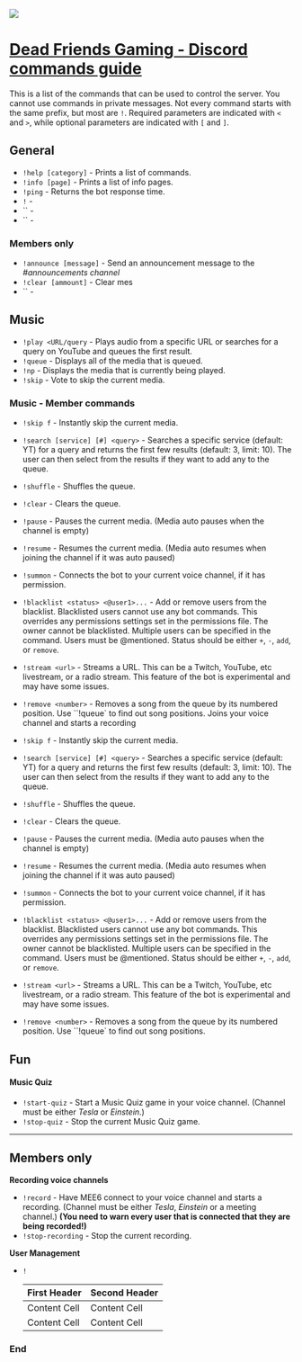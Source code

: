 ![](https://imgur.com/MqOzqSD.png)
# [Dead Friends Gaming - Discord commands guide](https://discord.link/defr "Click to open the DEFR Discord")

This is a list of the commands that can be used to control the server. You cannot use commands in private messages. Not every command starts with the same prefix, but most are `!`. Required parameters are indicated with `<` and `>`, while optional parameters are indicated with `[` and `]`.

## General
- `!help [category]` - Prints a list of commands.
- `!info [page]` - Prints a list of info pages.
- `!ping` - Returns the bot response time.
- `!` - 
- `` - 
- `` - 
### Members only
- `!announce [message]` -  Send an announcement message to the *#announcements channel*
- `!clear [ammount]` - Clear mes
- `` - 

## Music
- `!play <URL/query` - Plays audio from a specific URL or searches for a query on YouTube and queues the first result.
- `!queue` - Displays all of the media that is queued.
- `!np` - Displays the media that is currently being played.
- `!skip` - Vote to skip the current media. 

### Music - Member commands
- `!skip f` - Instantly skip the current media.
- `!search [service] [#] <query>` - Searches a specific service (default: YT) for a query and returns the first few results (default: 3, limit: 10). The user can then select from the results if they want to add any to the queue.
- `!shuffle` - Shuffles the queue.
- `!clear` - Clears the queue.
- `!pause` - Pauses the current media. (Media auto pauses when the channel is empty)
- `!resume` - Resumes the current media. (Media auto resumes when joining the channel if it was auto paused)
- `!summon` - Connects the bot to your current voice channel, if it has permission.
- `!blacklist <status> <@user1>...` - Add or remove users from the blacklist. Blacklisted users cannot use any bot commands. This overrides any permissions settings set in the permissions file. The owner cannot be blacklisted. Multiple users can be specified in the command. Users must be @mentioned. Status should be either `+`, `-`, `add`, or `remove`.
- `!stream <url>` - Streams a URL. This can be a Twitch, YouTube, etc livestream, or a radio stream. This feature of the bot is experimental and may have some issues.
- `!remove <number>` - Removes a song from the queue by its numbered position. Use ``!queue` to find out song positions.
Joins your voice channel and starts a recording

- `!skip f` - Instantly skip the current media.
- `!search [service] [#] <query>` - Searches a specific service (default: YT) for a query and returns the first few results (default: 3, limit: 10). The user can then select from the results if they want to add any to the queue.
- `!shuffle` - Shuffles the queue.
- `!clear` - Clears the queue.
- `!pause` - Pauses the current media. (Media auto pauses when the channel is empty)
- `!resume` - Resumes the current media. (Media auto resumes when joining the channel if it was auto paused)
- `!summon` - Connects the bot to your current voice channel, if it has permission.
- `!blacklist <status> <@user1>...` - Add or remove users from the blacklist. Blacklisted users cannot use any bot commands. This overrides any permissions settings set in the permissions file. The owner cannot be blacklisted. Multiple users can be specified in the command. Users must be @mentioned. Status should be either `+`, `-`, `add`, or `remove`.
- `!stream <url>` - Streams a URL. This can be a Twitch, YouTube, etc livestream, or a radio stream. This feature of the bot is experimental and may have some issues.
- `!remove <number>` - Removes a song from the queue by its numbered position. Use ``!queue` to find out song positions.



## Fun
#### Music Quiz
- `!start-quiz` - Start a Music Quiz game in your voice channel. (Channel must be either *Tesla* or *Einstein*.) 
- `!stop-quiz` - Stop the current Music Quiz game.

---
## Members only
**Recording voice channels**
- `!record` - Have MEE6 connect to your voice channel and starts a recording. (Channel must be either *Tesla*, *Einstein* or a meeting channel.) **(You need to warn every user that is connected that they are being recorded!)**
- `!stop-recording` - Stop the current recording.

**User Management**
- `!`


    | First Header  | Second Header |
    | ------------- | ------------- |
    | Content Cell  | Content Cell  |
    | Content Cell  | Content Cell  |

### End
<!--stackedit_data:
eyJoaXN0b3J5IjpbMTMwNjQyMTA5OSwyOTU4ODM1NjldfQ==
-->